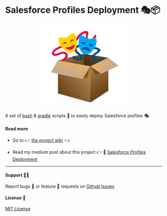 # Salesforce Profiles Deployment 🎭📦


<p align="center"><img src ="assets/Logo.png" alt="logo" width="300"/></p>

A set of [bash](https://fr.wikipedia.org/wiki/Bourne-Again_shell) & [gradle](https://gradle.org/) scripts 🧰 to easily deploy Salesforce profiles 🎭



#### Read more 

* Go to 👉 [the project wiki](https://github.com/benahm/Salesforce-Profiles-Deployment/wiki) 👈 

* Read my medium post about this project 👉 📰 [Salesforce Profiles Deployment](https://medium.com/@medben/salesforce-profiles-deployment-601eeb6f7291)

------

#### Support 🤷‍♂️

Report bugs 🐞 or feature 🔧 requests on [Github Issues](https://github.com/benahm/Salesforce-Profiles-Deployment/issues)

#### License 📃

[MIT License](LICENSE)


